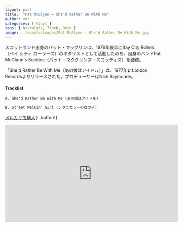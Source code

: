 ```yaml
---
layout: post
title:  "Pat McGlynn – She'd Rather Be With Me"
author: mmr
categories: [ Vinyl ]
tags: [ Nostalgic, 7inch, Rock ]
image: ../assets/images/Pat McGlynn – She'd Rather Be With Me.jpg
---
```


スコットランド出身のパット・マッグリンは、1976年後半にBay City Rollers（ベイ シティ ローラーズ）のギタリストとして活動したのち、自身のバンドPat McGlynn's Scotties（パット・マクグリンズ・スコッティズ）を結成。

「She'd Rather Be With Me（あの娘はアイドル）」は、1977年にLondon Recordsよりリリースされた。プロデューサーはNick Raymonde。 

#### Tracklist
```md
A. She'd Rather Be With Me (あの娘はアイドル)

B. Street Walkin' Girl (テクニカラーの女の子)
```

[メルカリで購入](https://jp.mercari.com/item/m46039365171?afid=6142608987){: .button1}


<iframe width="560" height="315" src="https://www.youtube.com/embed/A1eEvI-Y6p0?si=t7IUWVojD9-kb25Z" title="YouTube video player" frameborder="0" allow="accelerometer; autoplay; clipboard-write; encrypted-media; gyroscope; picture-in-picture; web-share" referrerpolicy="strict-origin-when-cross-origin" allowfullscreen></iframe>